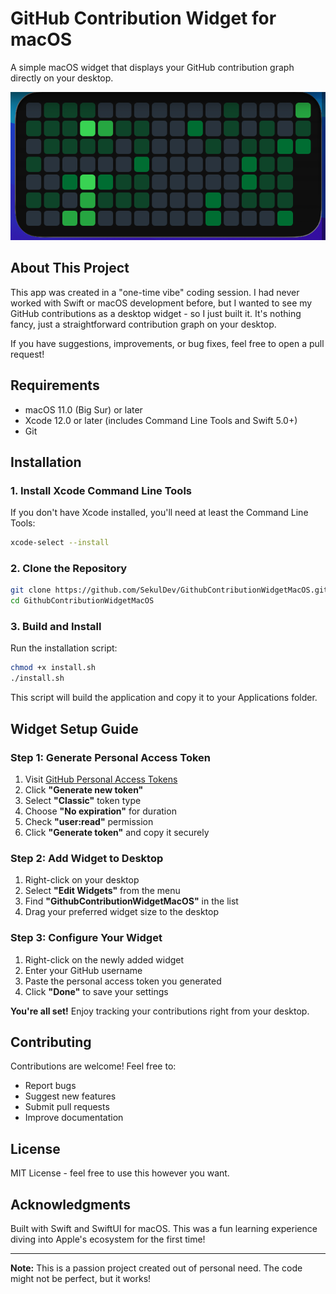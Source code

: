 # GitHub Contribution Widget for macOS

A simple macOS widget that displays your GitHub contribution graph directly on your desktop.

<img src="image.png" alt="Github Contribution Widget"/>

## About This Project

This app was created in a "one-time vibe" coding session. I had never worked with Swift or macOS development before, but I wanted to see my GitHub contributions as a desktop widget - so I just built it. It's nothing fancy, just a straightforward contribution graph on your desktop.

If you have suggestions, improvements, or bug fixes, feel free to open a pull request!

## Requirements

- macOS 11.0 (Big Sur) or later
- Xcode 12.0 or later (includes Command Line Tools and Swift 5.0+)
- Git

## Installation

### 1. Install Xcode Command Line Tools

If you don't have Xcode installed, you'll need at least the Command Line Tools:

```bash
xcode-select --install
```

### 2. Clone the Repository

```bash
git clone https://github.com/SekulDev/GithubContributionWidgetMacOS.git
cd GithubContributionWidgetMacOS
```

### 3. Build and Install

Run the installation script:

```bash
chmod +x install.sh
./install.sh
```

This script will build the application and copy it to your Applications folder.

## Widget Setup Guide

### Step 1: Generate Personal Access Token

1. Visit [GitHub Personal Access Tokens](https://github.com/settings/tokens)
2. Click **"Generate new token"**
3. Select **"Classic"** token type
4. Choose **"No expiration"** for duration
5. Check **"user:read"** permission
6. Click **"Generate token"** and copy it securely

### Step 2: Add Widget to Desktop

1. Right-click on your desktop
2. Select **"Edit Widgets"** from the menu
3. Find **"GithubContributionWidgetMacOS"** in the list
4. Drag your preferred widget size to the desktop

### Step 3: Configure Your Widget

1. Right-click on the newly added widget
2. Enter your GitHub username
3. Paste the personal access token you generated
4. Click **"Done"** to save your settings

**You're all set!** Enjoy tracking your contributions right from your desktop.

## Contributing

Contributions are welcome! Feel free to:

- Report bugs
- Suggest new features
- Submit pull requests
- Improve documentation

## License

MIT License - feel free to use this however you want.

## Acknowledgments

Built with Swift and SwiftUI for macOS. This was a fun learning experience diving into Apple's ecosystem for the first time!

---

**Note:** This is a passion project created out of personal need. The code might not be perfect, but it works!
